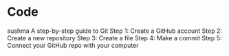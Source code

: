 # Code
sushma
A step-by-step guide to Git
Step 1: Create a GitHub account
Step 2: Create a new repository
Step 3: Create a file
Step 4: Make a commit
Step 5: Connect your GitHub repo with your computer
